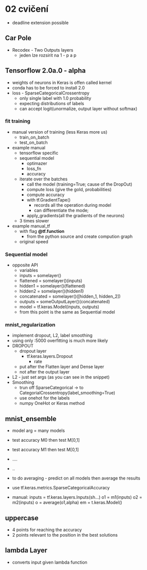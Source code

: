 # 02 cvičení 
* deadline extension possible

## Car Pole
* Recodex - Two Outputs layers
    * jeden lze rozsirit na 1 - p a p 

## Tensorflow 2.0a.0 - alpha
* weights of neurons in Keras is offen called kernel
* conda has to be forced to install 2.0 
* loss - SparseCategoricalCrossentropy  
    * only single label with 1.0 probability 
    * expecting distributions of labels
    * can accept logit(unormalize, output layer without softmax) 
### fit training
* manual version of training (less Keras more us)
    * train_on_batch 
    * test_on_batch 
* example manual 
    * tensorflow specific
    * sequential model
        * optimazer 
        * loss_fn 
        * accuracy 
    * iterate over the batches 
        * call the model (training=True; cause of the DropOut)
        * compute loss (give the gold, probabilities)
        * compute accuracy 
        * with tf.GradientTape() 
            * records all the operation during model 
            * can differentiate the mode; 
        * apply_gradients(all the gradients of the neurons)
    * 3 times slower
* example manual_tf 
    * with flag  **@tf.function** 
        * from the python source and create compution graph 
    * original speed 

### Sequential model 
* opposite API 
    * variables
    * inputs = somelayer()
    * flattened = somelayer()(inputs)
    * hidden1 = somelayer()(flattened)
    * hidden2 = somelayer()(hidden1)
    * concatenated = somelayer()([hidden_1, hidden_2])
    * outputs = someOutputLayer()(concatenated)
    * model = tf.keras.Model(inputs, outputs)
    * from this point is the same as Sequential model 

### mnist_regularization 
* implement dropout, L2, label smoothing 
* using only :5000 overfitting is much more likely 
* DROPOUT 
    * dropout layer
        * tf.keras.layers.Dropout
            * rate 
    * put after the Flatten layer and Dense layer
    * not after the output layer
* L2 - just set args (as you can see in the snippet)
* Smoothing 
    * trun off SparseCategorical -> to CategorialCrossentropy(label_smoothing=True)
    * use onehot for the labels
    * numpy OneHot or Keras method

##  mnist_ensemble 
* model arg = many models
* test accuracy M0 then test M[0,1]
* test accuracy M1 then test M[0,1]
* ....
* ..

* to do averaging - predict on all models then average the results
* use tf.keras.metrics.SparseCategoricalAccuracy
* manual: 
    inputs = tf.keras.layers.Inputs(sh...)
    o1 = m1(inputs)
    o2 = m2(inputs)
    o = average(o1,alpha)
    em = t.keras.Model() 

## uppercase
* 4 points for reaching the accuracy 
* 2 points relevant to the position in the best solutions 

## lambda Layer
* converts input given lambda function 
